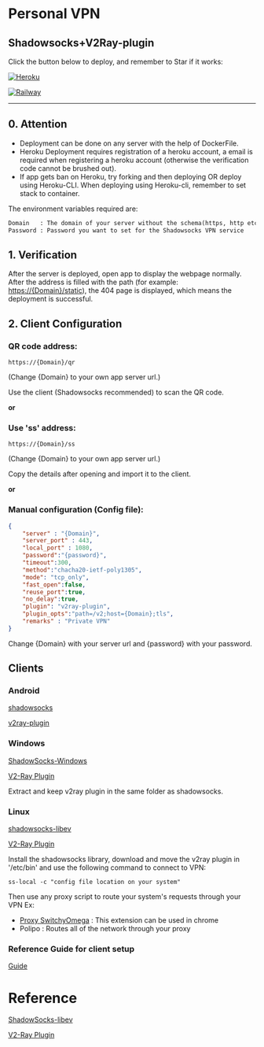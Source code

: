 # Personal VPN
## Shadowsocks+V2Ray-plugin

Click the button below to deploy, and remember to Star if it works:

[![Heroku](https://www.herokucdn.com/deploy/button.png)](https://heroku.com/deploy)

[![Railway](https://railway.app/button.svg)](https://railway.app/new/template/zN4vrb)

---

## 0. Attention

- Deployment can be done on any server with the help of DockerFile. 
- Heroku Deployment requires registration of a heroku account, a email is required when registering a heroku account (otherwise the verification code cannot be brushed out). 
- If app gets ban on Heroku, try forking and then deploying OR deploy using Heroku-CLI. When deploying using Heroku-cli, remember to set stack to container.

The environment variables required are:
```txt
Domain   : The domain of your server without the schema(https, http etc). Ex: test.com, not https://test.com
Password : Password you want to set for the Shadowsocks VPN service
```

## 1. Verification

After the server is deployed, open app to display the webpage normally. After the address is filled with the path (for example: <https://{Domain}/static>), the 404 page is displayed, which means the deployment is successful.

## 2. Client Configuration

### QR code address: 
``` 
https://{Domain}/qr 
```

(Change {Domain} to your own app server url.)

Use the client (Shadowsocks recommended) to scan the QR code.

**or**

### Use 'ss' address: 
```
https://{Domain}/ss
```
(Change {Domain} to your own app server url.)

Copy the details after opening and import it to the client.

**or**

### Manual configuration (Config file):

```json
{
	"server" : "{Domain}",
	"server_port" : 443,
	"local_port" : 1080,
	"password":"{password}",
	"timeout":300,
	"method":"chacha20-ietf-poly1305",
	"mode": "tcp_only",
	"fast_open":false,
	"reuse_port":true,
	"no_delay":true,
	"plugin": "v2ray-plugin",
	"plugin_opts":"path=/v2;host={Domain};tls",
	"remarks" : "Private VPN"
}
```
Change {Domain} with your server url and {password} with your password.

## Clients

### Android 

[shadowsocks](https://play.google.com/store/apps/details?id=com.github.shadowsocks&hl=en_IN&gl=US)

[v2ray-plugin](https://play.google.com/store/apps/details?id=com.github.shadowsocks.plugin.v2ray)

### Windows

[ShadowSocks-Windows](https://github.com/shadowsocks/shadowsocks-windows/releases/download/4.4.1.0/Shadowsocks-4.4.1.0.zip)

[V2-Ray Plugin](https://github.com/shadowsocks/v2ray-plugin/releases/download/v1.3.1/v2ray-plugin-windows-amd64-v1.3.1.tar.gz)

Extract and keep v2ray plugin in the same folder as shadowsocks.

### Linux

[shadowsocks-libev](https://github.com/shadowsocks/shadowsocks-libev)

[V2-Ray Plugin](https://github.com/shadowsocks/v2ray-plugin/releases/download/v1.3.1/v2ray-plugin-linux-amd64-v1.3.1.tar.gz)

Install the shadowsocks library, download and move the v2ray plugin in '/etc/bin' and use the following command to connect to VPN:
```
ss-local -c "config file location on your system"
```
Then use any proxy script to route your system's requests through your VPN
Ex:
- [Proxy SwitchyOmega](https://chrome.google.com/webstore/detail/proxy-switchyomega/padekgcemlokbadohgkifijomclgjgif?hl=en) : This extension can be used in chrome
- Polipo : Routes all of the network through your proxy

### Reference Guide for client setup
[Guide](https://zhaorengui.github.io/network/software/2018/08/10/shadowsocks-switchyOmega-en/)

# Reference

[ShadowSocks-libev](https://hub.docker.com/r/shadowsocks/shadowsocks-libev)

[V2-Ray Plugin](https://github.com/shadowsocks/v2ray-plugin)
